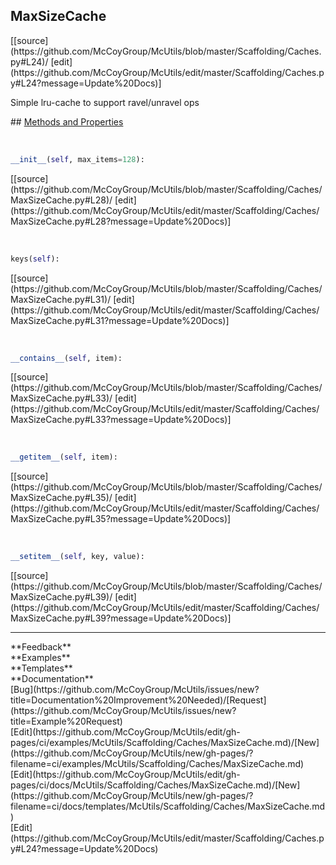 ## <a id="McUtils.Scaffolding.Caches.MaxSizeCache">MaxSizeCache</a> 

<div class="docs-source-link" markdown="1">
[[source](https://github.com/McCoyGroup/McUtils/blob/master/Scaffolding/Caches.py#L24)/
[edit](https://github.com/McCoyGroup/McUtils/edit/master/Scaffolding/Caches.py#L24?message=Update%20Docs)]
</div>

Simple lru-cache to support ravel/unravel ops







<div class="collapsible-section">
 <div class="collapsible-section collapsible-section-header" markdown="1">
## <a class="collapse-link" data-toggle="collapse" href="#methods" markdown="1"> Methods and Properties</a> <a class="float-right" data-toggle="collapse" href="#methods"><i class="fa fa-chevron-down"></i></a>
 </div>
 <div class="collapsible-section collapsible-section-body collapse show" id="methods" markdown="1">
 
<a id="McUtils.Scaffolding.Caches.MaxSizeCache.__init__" class="docs-object-method">&nbsp;</a> 
```python
__init__(self, max_items=128): 
```
<div class="docs-source-link" markdown="1">
[[source](https://github.com/McCoyGroup/McUtils/blob/master/Scaffolding/Caches/MaxSizeCache.py#L28)/
[edit](https://github.com/McCoyGroup/McUtils/edit/master/Scaffolding/Caches/MaxSizeCache.py#L28?message=Update%20Docs)]
</div>


<a id="McUtils.Scaffolding.Caches.MaxSizeCache.keys" class="docs-object-method">&nbsp;</a> 
```python
keys(self): 
```
<div class="docs-source-link" markdown="1">
[[source](https://github.com/McCoyGroup/McUtils/blob/master/Scaffolding/Caches/MaxSizeCache.py#L31)/
[edit](https://github.com/McCoyGroup/McUtils/edit/master/Scaffolding/Caches/MaxSizeCache.py#L31?message=Update%20Docs)]
</div>


<a id="McUtils.Scaffolding.Caches.MaxSizeCache.__contains__" class="docs-object-method">&nbsp;</a> 
```python
__contains__(self, item): 
```
<div class="docs-source-link" markdown="1">
[[source](https://github.com/McCoyGroup/McUtils/blob/master/Scaffolding/Caches/MaxSizeCache.py#L33)/
[edit](https://github.com/McCoyGroup/McUtils/edit/master/Scaffolding/Caches/MaxSizeCache.py#L33?message=Update%20Docs)]
</div>


<a id="McUtils.Scaffolding.Caches.MaxSizeCache.__getitem__" class="docs-object-method">&nbsp;</a> 
```python
__getitem__(self, item): 
```
<div class="docs-source-link" markdown="1">
[[source](https://github.com/McCoyGroup/McUtils/blob/master/Scaffolding/Caches/MaxSizeCache.py#L35)/
[edit](https://github.com/McCoyGroup/McUtils/edit/master/Scaffolding/Caches/MaxSizeCache.py#L35?message=Update%20Docs)]
</div>


<a id="McUtils.Scaffolding.Caches.MaxSizeCache.__setitem__" class="docs-object-method">&nbsp;</a> 
```python
__setitem__(self, key, value): 
```
<div class="docs-source-link" markdown="1">
[[source](https://github.com/McCoyGroup/McUtils/blob/master/Scaffolding/Caches/MaxSizeCache.py#L39)/
[edit](https://github.com/McCoyGroup/McUtils/edit/master/Scaffolding/Caches/MaxSizeCache.py#L39?message=Update%20Docs)]
</div>
 </div>
</div>












---


<div markdown="1" class="text-secondary">
<div class="container">
  <div class="row">
   <div class="col" markdown="1">
**Feedback**   
</div>
   <div class="col" markdown="1">
**Examples**   
</div>
   <div class="col" markdown="1">
**Templates**   
</div>
   <div class="col" markdown="1">
**Documentation**   
</div>
   <div class="col" markdown="1">
   
</div>
   <div class="col" markdown="1">
   
</div>
   <div class="col" markdown="1">
   
</div>
</div>
  <div class="row">
   <div class="col" markdown="1">
[Bug](https://github.com/McCoyGroup/McUtils/issues/new?title=Documentation%20Improvement%20Needed)/[Request](https://github.com/McCoyGroup/McUtils/issues/new?title=Example%20Request)   
</div>
   <div class="col" markdown="1">
[Edit](https://github.com/McCoyGroup/McUtils/edit/gh-pages/ci/examples/McUtils/Scaffolding/Caches/MaxSizeCache.md)/[New](https://github.com/McCoyGroup/McUtils/new/gh-pages/?filename=ci/examples/McUtils/Scaffolding/Caches/MaxSizeCache.md)   
</div>
   <div class="col" markdown="1">
[Edit](https://github.com/McCoyGroup/McUtils/edit/gh-pages/ci/docs/McUtils/Scaffolding/Caches/MaxSizeCache.md)/[New](https://github.com/McCoyGroup/McUtils/new/gh-pages/?filename=ci/docs/templates/McUtils/Scaffolding/Caches/MaxSizeCache.md)   
</div>
   <div class="col" markdown="1">
[Edit](https://github.com/McCoyGroup/McUtils/edit/master/Scaffolding/Caches.py#L24?message=Update%20Docs)   
</div>
   <div class="col" markdown="1">
   
</div>
   <div class="col" markdown="1">
   
</div>
   <div class="col" markdown="1">
   
</div>
</div>
</div>
</div>